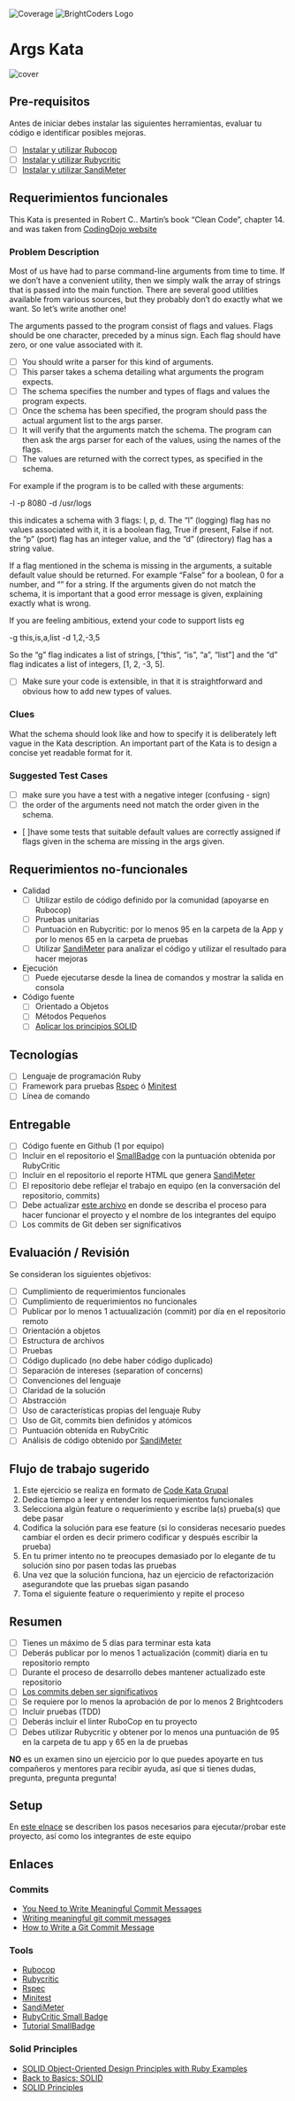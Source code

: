 ![Coverage](badges/rubycritic_badge_score.svg)
![BrightCoders Logo](img/logo-bc.png)

# Args Kata

![cover](img/cover.jpg)

## Pre-requisitos

Antes de iniciar debes instalar las siguientes herramientas, evaluar tu código e identificar posibles mejoras.

- [ ] [Instalar y utilizar Rubocop](https://github.com/bright-coders/commons/tree/master/topics/rubocop)
- [ ] [Instalar y utilizar Rubycritic](https://github.com/bright-coders/commons/tree/master/topics/rubycritic)
- [ ] [Instalar y utilizar SandiMeter](https://github.com/makaroni4/sandi_meter)

## Requerimientos funcionales

This Kata is presented in Robert C.. Martin’s book “Clean Code”, chapter 14. and was taken from [CodingDojo website](https://codingdojo.org/)

### Problem Description

Most of us have had to parse command-line arguments from time to time. If we don’t have a convenient utility, then we simply walk the array of strings that is passed into the main function. There are several good utilities available from various sources, but they probably don’t do exactly what we want. So let’s write another one!

The arguments passed to the program consist of flags and values. Flags should be one character, preceded by a minus sign. Each flag should have zero, or one value associated with it.

- [ ] You should write a parser for this kind of arguments. 
- [ ] This parser takes a schema detailing what arguments the program expects. 
- [ ] The schema specifies the number and types of flags and values the program expects.
- [ ] Once the schema has been specified, the program should pass the actual argument list to the args parser. 
- [ ] It will verify that the arguments match the schema. The program can then ask the args parser for each of the values, using the names of the flags. 
- [ ] The values are returned with the correct types, as specified in the schema.

For example if the program is to be called with these arguments:

-l -p 8080 -d /usr/logs

this indicates a schema with 3 flags: l, p, d. The “l” (logging) flag has no values associated with it, it is a boolean flag, True if present, False if not. the “p” (port) flag has an integer value, and the “d” (directory) flag has a string value.

If a flag mentioned in the schema is missing in the arguments, a suitable default value should be returned. For example “False” for a boolean, 0 for a number, and “” for a string. If the arguments given do not match the schema, it is important that a good error message is given, explaining exactly what is wrong.

If you are feeling ambitious, extend your code to support lists eg

-g this,is,a,list -d 1,2,-3,5

So the “g” flag indicates a list of strings, [“this”, “is”, “a”, “list”] and the “d” flag indicates a list of integers, [1, 2, -3, 5].

- [ ] Make sure your code is extensible, in that it is straightforward and obvious how to add new types of values.

### Clues

What the schema should look like and how to specify it is deliberately left vague in the Kata description. An important part of the Kata is to design a concise yet readable format for it.

### Suggested Test Cases

- [ ] make sure you have a test with a negative integer (confusing - sign)
- [ ] the order of the arguments need not match the order given in the schema.
- [ ]have some tests that suitable default values are correctly assigned if flags given in the schema are missing in the args given.

## Requerimientos no-funcionales
- Calidad
  - [ ] Utilizar estilo de código definido por la comunidad (apoyarse en Rubocop)
  - [ ] Pruebas unitarias
  - [ ] Puntuación en Rubycritic: por lo menos 95 en la carpeta de la App y por lo menos 65 en la carpeta de pruebas
  - [ ] Utilizar [SandiMeter](https://github.com/makaroni4/sandi_meter) para analizar el código y utilizar el resultado para hacer mejoras
- Ejecución
  - [ ] Puede ejecutarse desde la linea de comandos y mostrar la salida en consola
- Código fuente
  - [ ] Orientado a Objetos 
  - [ ] Métodos Pequeños
  - [ ] [Aplicar los principios SOLID](https://rubygarage.org/blog/solid-principles-of-ood)

## Tecnologías
- [ ] Lenguaje de programación Ruby
- [ ] Framework para pruebas [Rspec](https://rspec.info/) ó [Minitest](https://github.com/seattlerb/minitest)
- [ ] Línea de comando

## Entregable
- [ ] Código fuente en Github (1 por equipo)
- [ ] Incluir en el repositorio el [SmallBadge](https://github.com/jorge27/tutorial-rubycritic-small-badge) con la puntuación obtenida por RubyCritic
- [ ] Incluir en el repositorio el reporte HTML que genera [SandiMeter](https://github.com/makaroni4/sandi_meter)
- [ ] El repositorio debe reflejar el trabajo en equipo (en la conversación del repositorio, commits)
- [ ] Debe actualizar [este archivo](setup/README.md) en donde se describa el proceso para hacer funcionar el proyecto y el nombre de los integrantes del equipo
- [ ] Los commits de Git deben ser significativos
  
## Evaluación / Revisión
Se consideran los siguientes objetivos:
- [ ] Cumplimiento de requerimientos funcionales
- [ ] Cumplimiento de requerimientos no funcionales 
- [ ] Publicar por lo menos 1 actuualización (commit) por día en el repositorio remoto
- [ ] Orientación a objetos
- [ ] Estructura de archivos
- [ ] Pruebas
- [ ] Código duplicado (no debe haber código duplicado)
- [ ] Separación de intereses (separation of concerns)
- [ ] Convenciones del lenguaje
- [ ] Claridad de la solución
- [ ] Abstracción
- [ ] Uso de características propias del lenguaje Ruby
- [ ] Uso de Git, commits bien definidos y atómicos
- [ ] Puntuación obtenida en RubyCritic
- [ ] Análisis de código obtenido por [SandiMeter](https://github.com/makaroni4/sandi_meter)

## Flujo de trabajo sugerido
1. Este ejercicio se realiza en formato de [Code Kata Grupal](https://github.com/bright-coders/commons/tree/master/topics/code-kata)
2. Dedica tiempo a leer y entender los requerimientos funcionales
3. Selecciona algún feature o requerimiento y escribe la(s) prueba(s) que debe pasar
4. Codifica la solución para ese feature (si lo consideras necesario puedes cambiar el orden es decir primero codificar y después escribir la prueba)
5. En tu primer intento no te preocupes demasiado por lo elegante de tu solución sino por pasen todas las pruebas
6. Una vez que la solución funciona, haz un ejercicio de refactorización asegurandote que las pruebas sigan pasando
7. Toma el siguiente feature o requerimiento y repite el proceso

## Resumen 
- [ ] Tienes un máximo de 5 días para terminar esta kata
- [ ] Deberás publicar por lo menos 1 actualización (commit) diaria en tu repositorio rempto
- [ ] Durante el proceso de desarrollo debes mantener actualizado este repositorio
- [ ] [Los commits deben ser significativos](https://medium.com/better-programming/you-need-meaningful-commit-messages-d869e44e98d4)
- [ ] Se requiere por lo menos la aprobación de por lo menos 2 Brightcoders
- [ ] Incluir pruebas (TDD)
- [ ] Deberás incluir el linter RuboCop en tu proyecto
- [ ] Debes utilizar Rubycritic y obtener por lo menos una puntuación de 95 en la carpeta de tu app y 65 en la de pruebas

**NO** es un examen sino un ejercicio por lo que puedes apoyarte en tus compañeros y mentores para recibir ayuda, así que si tienes dudas, pregunta, pregunta pregunta!

## Setup
En [este elnace](setup/README.md) se describen los pasos necesarios para ejecutar/probar este proyecto, así como los integrantes de este equipo

## Enlaces
### Commits
- [You Need to Write Meaningful Commit Messages](https://medium.com/better-programming/you-need-meaningful-commit-messages-d869e44e98d4) 
- [Writing meaningful git commit messages](https://medium.com/@menuka/writing-meaningful-git-commit-messages-a62756b65c81)
- [How to Write a Git Commit Message](https://chris.beams.io/posts/git-commit/)
### Tools
- [Rubocop](https://rubocop.org/)
- [Rubycritic](https://github.com/whitesmith/rubycritic) 
- [Rspec](https://rspec.info/)
- [Minitest](https://github.com/seattlerb/minitest)
- [SandiMeter](https://github.com/makaroni4/sandi_meter)
- [RubyCritic Small Badge](https://github.com/MarcGrimme/simplecov-small-badge) 
- [Tutorial SmallBadge](https://github.com/jorge27/tutorial-rubycritic-small-badge)
### Solid Principles
- [SOLID Object-Oriented Design Principles with Ruby Examples](https://rubygarage.org/blog/solid-principles-of-ood)
- [Back to Basics: SOLID](https://thoughtbot.com/blog/back-to-basics-solid)
- [SOLID Principles](https://www.netguru.com/codestories/solid-principles-1-single-responsibility-principle) 

